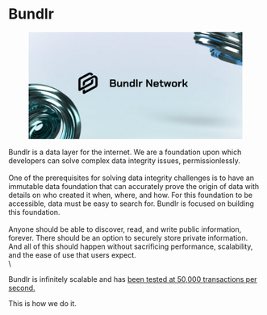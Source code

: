 # Bundlr

<figure><img src="../../.gitbook/assets/image (1).png" alt=""><figcaption></figcaption></figure>

Bundlr is a data layer for the internet. We are a foundation upon which developers can solve complex data integrity issues, permissionlessly.\
\
One of the prerequisites for solving data integrity challenges is to have an immutable data foundation that can accurately prove the origin of data with details on who created it when, where, and how. For this foundation to be accessible, data must be easy to search for. Bundlr is focused on building this foundation.\
\
Anyone should be able to discover, read, and write public information, forever. There should be an option to securely store private information. And all of this should happen without sacrificing performance, scalability, and the ease of use that users expect.\
\


Bundlr is infinitely scalable and has [been tested at 50,000 transactions per second.](https://www.youtube.com/watch?v=JKEivHKDXAo)

This is how we do it.
